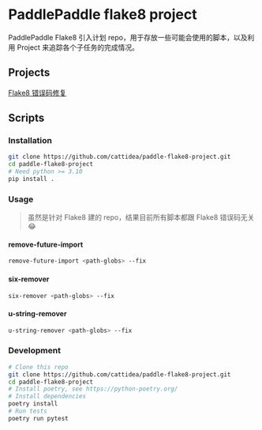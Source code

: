 # PaddlePaddle flake8 project

PaddlePaddle Flake8 引入计划 repo，用于存放一些可能会使用的脚本，以及利用 Project 来追踪各个子任务的完成情况。

## Projects

[Flake8 错误码修复](https://github.com/orgs/cattidea/projects/4/views/2)

## Scripts

### Installation

```bash
git clone https://github.com/cattidea/paddle-flake8-project.git
cd paddle-flake8-project
# Need python >= 3.10
pip install .
```

### Usage

> 虽然是针对 Flake8 建的 repo，结果目前所有脚本都跟 Flake8 错误码无关 :joy:

#### remove-future-import

```bash
remove-future-import <path-globs> --fix
```

#### six-remover

```bash
six-remover <path-globs> --fix
```

#### u-string-remover

```bash
u-string-remover <path-globs> --fix
```

### Development

```bash
# Clone this repo
git clone https://github.com/cattidea/paddle-flake8-project.git
cd paddle-flake8-project
# Install poetry, see https://python-poetry.org/
# Install dependencies
poetry install
# Run tests
poetry run pytest
```

